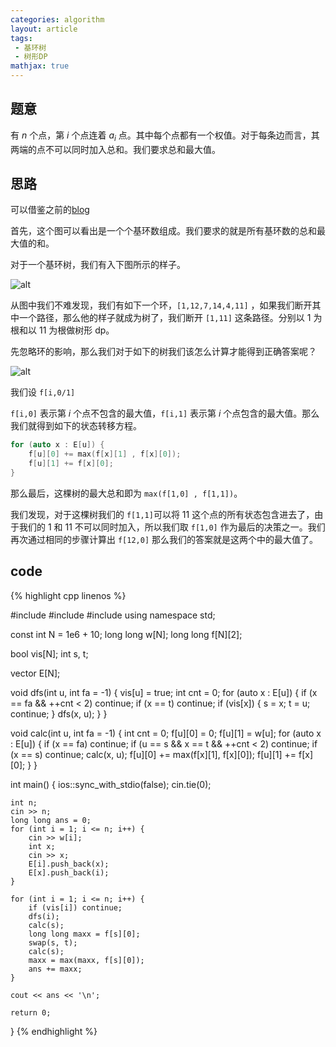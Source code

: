 ```yaml
---
categories: algorithm
layout: article
tags: 
 - 基环树
 - 树形DP
mathjax: true
---
```


## 题意

有 $n$ 个点，第 $i$ 个点连着 $a_i$ 点。其中每个点都有一个权值。对于每条边而言，其两端的点不可以同时加入总和。我们要求总和最大值。

## 思路

可以借鉴之前的[blog](https://blog.nowcoder.net/n/427d3e0a4f8e414fbe56e937310b397c)

首先，这个图可以看出是一个个基环数组成。我们要求的就是所有基环数的总和最大值的和。

对于一个基环树，我们有入下图所示的样子。

![alt](https://uploadfiles.nowcoder.com/images/20220118/738444583_1642477413581/D2B5CA33BD970F64A6301FA75AE2EB22)

从图中我们不难发现，我们有如下一个环，`[1,12,7,14,4,11]` ，如果我们断开其中一个路径，那么他的样子就成为树了，我们断开 `[1,11]` 这条路径。分别以 $1$ 为根和以 $11$ 为根做树形 dp。

先忽略环的影响，那么我们对于如下的树我们该怎么计算才能得到正确答案呢？

![alt](https://uploadfiles.nowcoder.com/images/20220118/738444583_1642478048372/D2B5CA33BD970F64A6301FA75AE2EB22)

我们设 `f[i,0/1]` 

`f[i,0]` 表示第 $i$ 个点不包含的最大值，`f[i,1]` 表示第 $i$ 个点包含的最大值。那么我们就得到如下的状态转移方程。

```cpp
for (auto x : E[u]) { 
	f[u][0] += max(f[x][1] , f[x][0]);
    f[u][1] += f[x][0];
}
```

那么最后，这棵树的最大总和即为 `max(f[1,0] , f[1,1])`。

我们发现，对于这棵树我们的 `f[1,1]`可以将 $11$ 这个点的所有状态包含进去了，由于我们的 $1$ 和 $11$ 不可以同时加入，所以我们取 `f[1,0]` 作为最后的决策之一。我们再次通过相同的步骤计算出 `f[12,0]` 那么我们的答案就是这两个中的最大值了。


## code

{% highlight cpp linenos %}

#include <algorithm>
#include <iostream>
#include <vector>
using namespace std;

const int N = 1e6 + 10;
long long w[N];
long long f[N][2];

bool vis[N];
int s, t;

vector<int> E[N];

void dfs(int u, int fa = -1) {
    vis[u] = true;
    int cnt = 0;
    for (auto x : E[u]) {
        if (x == fa && ++cnt < 2) continue;
        if (x == t) continue;
        if (vis[x]) {
            s = x;
            t = u;
            continue;
        }
        dfs(x, u);
    }
}

void calc(int u, int fa = -1) {
    int cnt = 0;
    f[u][0] = 0;
    f[u][1] = w[u];
    for (auto x : E[u]) {
        if (x == fa) continue;
        if (u == s && x == t && ++cnt < 2) continue;
        if (x == s) continue;
        calc(x, u);
        f[u][0] += max(f[x][1], f[x][0]);
        f[u][1] += f[x][0];
    }
}

int main() {
    ios::sync_with_stdio(false);
    cin.tie(0);

    int n;
    cin >> n;
    long long ans = 0;
    for (int i = 1; i <= n; i++) {
        cin >> w[i];
        int x;
        cin >> x;
        E[i].push_back(x);
        E[x].push_back(i);
    }

    for (int i = 1; i <= n; i++) {
        if (vis[i]) continue;
        dfs(i);
        calc(s);
        long long maxx = f[s][0];
        swap(s, t);
        calc(s);
        maxx = max(maxx, f[s][0]);
        ans += maxx;
    }

    cout << ans << '\n';

    return 0;
}
{% endhighlight %}



